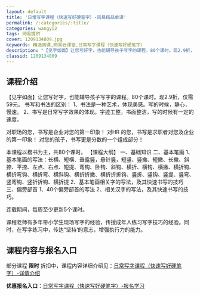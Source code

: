 ```yaml
---
layout: default
title: '日常写字课程（快速写好硬笔字）-网易精品单课'
permalink: /:categories/:title/
categories: wangyi2
tags: 网易提供
cover: 1209134809.jpg
keywords: 精选网课,网易云课堂,日常写字课程（快速写好硬笔字）
description: "【见字如面】让您写好字，也能辅导孩子写字的课程。80个课时。现2.9折，仅需59元。书写和书法的区别：1、书法是一种艺术，体现美感。写的时候，静心，慢速。2、书写是日常写字效果的体现。字迹工"
classid: 1209134809
---
```


## 课程介绍

【见字如面】让您写好字，也能辅导孩子写字的课程。80个课时。现2.9折，仅需59元。
书写和书法的区别：
1、书法是一种艺术，体现美感。写的时候，静心，慢速。
2、书写是日常写字效果的体现。字迹工整，书面整洁，写的时候有一定的速度。

对职场的您，书写是企业对您的第一印象！
对HR 的您，书写是求职者对您及企业的第一印象！
对您的孩子，书写更是分数的一个组成部分！

本课程以楷书为主，共80个课时。
【课程大纲】
一、基础知识
二、基本笔画
1、基本笔画的写法：长横、短横、垂露竖，悬针竖，短竖、竖撇、短撇、长撇、斜捺、平捺、左点、右点、短提、弯钩、卧钩、斜钩、横折、横钩、横撇、横折钩、横折弯钩、横折弯、横斜钩、横折折撇、横折折折钩、竖折、竖钩、竖提、竖弯、竖弯钩、竖折折钩、横折提
2、基本笔画相关字的写法，及其快速书写的技巧
三、偏旁部首
1、40个偏旁部首的写法
2、相关汉字的写法，及其快速书写的技巧。

连载期间，每周至少更新5个课时。

课程老师有多年带小学生现场写字的经验，传授成年人练习写字技巧的经验。同时，在写字练习中，传达“坚持‘的意志，增强执行力的能力。

## 课程内容与报名入口

部分课程 **限时** 折扣中，课程内容详细介绍见：[日常写字课程（快速写好硬笔字）-详情介绍](https://study.163.com/course/introduction/1209134809.htm?share=1&shareId=1025206652&utm_campaign=share&utm_medium=iphoneShare&utm_source=&utm_u=1025206652)

**优惠报名入口**：[日常写字课程（快速写好硬笔字）-报名学习](https://study.163.com/course/introduction/1209134809.htm?share=1&shareId=1025206652&utm_campaign=share&utm_medium=iphoneShare&utm_source=&utm_u=1025206652)

